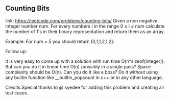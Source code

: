 ## Counting Bits 
link: <https://leetcode.com/problems/counting-bits/>
Given a non negative integer number num. For every numbers i in the range 0 &le; i &le; num calculate the number of 1's in their binary representation and return them as an array.


Example:
For num = 5 you should return [0,1,1,2,1,2].


Follow up:

It is very easy to come up with a solution with run time O(n*sizeof(integer)). But can you do it in linear time O(n) /possibly in a single pass?
Space complexity should be O(n).
Can you do it like a boss? Do it without using any builtin function like __builtin_popcount  in c++ or in any other language.



Credits:Special thanks to @ syedee  for adding this problem and creating all test cases.
